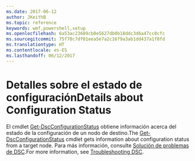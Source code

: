 ```yaml
---
ms.date: 2017-06-12
author: JKeithB
ms.topic: reference
keywords: wmf,powershell,setup
ms.openlocfilehash: 6a53ac23689cb0e5627db0b18ddc3d6a47cc0cfc
ms.sourcegitcommit: 75f70c7df01eea5e7a2c16f9a3ab1dd437a1f8fd
ms.translationtype: HT
ms.contentlocale: es-ES
ms.lasthandoff: 06/12/2017
---
```

# <a name="details-about-configuration-status"></a><span data-ttu-id="df1d3-102">Detalles sobre el estado de configuración</span><span class="sxs-lookup"><span data-stu-id="df1d3-102">Details about Configuration Status</span></span>

<span data-ttu-id="df1d3-103">El cmdlet [Get-DscConfigurationStatus](https://technet.microsoft.com/library/mt517868.aspx) obtiene información acerca del estado de la configuración de un nodo de destino.</span><span class="sxs-lookup"><span data-stu-id="df1d3-103">The [Get-DscConfigurationStatus](https://technet.microsoft.com/library/mt517868.aspx) cmdlet gets information about configuration status from a target node.</span></span> <span data-ttu-id="df1d3-104">Para más información, consulte [Solución de problemas de DSC](https://msdn.microsoft.com/powershell/dsc/troubleshooting).</span><span class="sxs-lookup"><span data-stu-id="df1d3-104">For more information, see [Troubleshooting DSC](https://msdn.microsoft.com/powershell/dsc/troubleshooting).</span></span>

